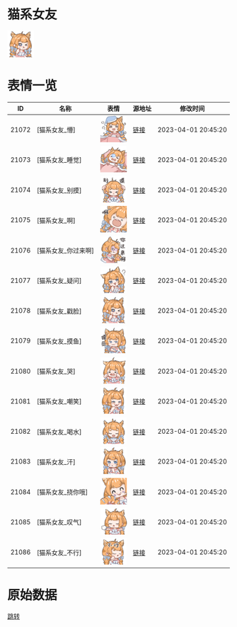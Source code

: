 # 猫系女友

<img src="./cover.png" height="60" alt="cover" />

# 表情一览

|ID|名称|表情|源地址|修改时间|
|----|----|----|----|----|
|21072|[猫系女友_懵]|<img src="./pic/021072_%5B猫系女友_懵%5D.png" height="60" alt="懵"/>|[链接](https://i0.hdslb.com/bfs/garb/b12e8f5425bc4d40543e30e43c2074dea617e358.png)|2023-04-01 20:45:20|
|21073|[猫系女友_睡觉]|<img src="./pic/021073_%5B猫系女友_睡觉%5D.png" height="60" alt="睡觉"/>|[链接](https://i0.hdslb.com/bfs/garb/e5963c892eebeca038e1ed17cb2a19b0633cdb98.png)|2023-04-01 20:45:20|
|21074|[猫系女友_别摸]|<img src="./pic/021074_%5B猫系女友_别摸%5D.png" height="60" alt="别摸"/>|[链接](https://i0.hdslb.com/bfs/garb/34e78474f2575c1c0a176c91ac22ff1d7659d58d.png)|2023-04-01 20:45:20|
|21075|[猫系女友_啊]|<img src="./pic/021075_%5B猫系女友_啊%5D.png" height="60" alt="啊"/>|[链接](https://i0.hdslb.com/bfs/garb/505b9aadf11977b868532914f43a01021443c574.png)|2023-04-01 20:45:20|
|21076|[猫系女友_你过来啊]|<img src="./pic/021076_%5B猫系女友_你过来啊%5D.png" height="60" alt="你过来啊"/>|[链接](https://i0.hdslb.com/bfs/garb/17ccb1a2c663250b8f1970f8e3fe21121fd20c9c.png)|2023-04-01 20:45:20|
|21077|[猫系女友_疑问]|<img src="./pic/021077_%5B猫系女友_疑问%5D.png" height="60" alt="疑问"/>|[链接](https://i0.hdslb.com/bfs/garb/34ada49a2abc812adb92be1045804694bbaecff8.png)|2023-04-01 20:45:20|
|21078|[猫系女友_戳脸]|<img src="./pic/021078_%5B猫系女友_戳脸%5D.png" height="60" alt="戳脸"/>|[链接](https://i0.hdslb.com/bfs/garb/e1bc4bb97eb8ba0140856aa98bccc06a3fc602a5.png)|2023-04-01 20:45:20|
|21079|[猫系女友_摸鱼]|<img src="./pic/021079_%5B猫系女友_摸鱼%5D.png" height="60" alt="摸鱼"/>|[链接](https://i0.hdslb.com/bfs/garb/f12d455e3bd3323c35fea2c66aecbbe5443a6591.png)|2023-04-01 20:45:20|
|21080|[猫系女友_哭]|<img src="./pic/021080_%5B猫系女友_哭%5D.png" height="60" alt="哭"/>|[链接](https://i0.hdslb.com/bfs/garb/55dc73f6907cba96f8adc94afebb91d1e9a7fec8.png)|2023-04-01 20:45:20|
|21081|[猫系女友_嘲笑]|<img src="./pic/021081_%5B猫系女友_嘲笑%5D.png" height="60" alt="嘲笑"/>|[链接](https://i0.hdslb.com/bfs/garb/f39e04ce088971bd5bc2aa1f8b8336939834272a.png)|2023-04-01 20:45:20|
|21082|[猫系女友_喝水]|<img src="./pic/021082_%5B猫系女友_喝水%5D.png" height="60" alt="喝水"/>|[链接](https://i0.hdslb.com/bfs/garb/ae20d832da6d948562dad0035fc264e7f8ed902b.png)|2023-04-01 20:45:20|
|21083|[猫系女友_汗]|<img src="./pic/021083_%5B猫系女友_汗%5D.png" height="60" alt="汗"/>|[链接](https://i0.hdslb.com/bfs/garb/d10407d22c0250c8d2d7adcf8df6bb70fa375594.png)|2023-04-01 20:45:20|
|21084|[猫系女友_挠你哦]|<img src="./pic/021084_%5B猫系女友_挠你哦%5D.png" height="60" alt="挠你哦"/>|[链接](https://i0.hdslb.com/bfs/garb/33cbee00ea547cac003165128bd439d4a543b3b8.png)|2023-04-01 20:45:20|
|21085|[猫系女友_叹气]|<img src="./pic/021085_%5B猫系女友_叹气%5D.png" height="60" alt="叹气"/>|[链接](https://i0.hdslb.com/bfs/garb/885df193c3753b81deb35256d038960a9216b25b.png)|2023-04-01 20:45:20|
|21086|[猫系女友_不行]|<img src="./pic/021086_%5B猫系女友_不行%5D.png" height="60" alt="不行"/>|[链接](https://i0.hdslb.com/bfs/garb/35df0a0c1275ff547d34af22923a4b4be9b9fd3c.png)|2023-04-01 20:45:20|

# 原始数据

[跳转](./raw.json)

